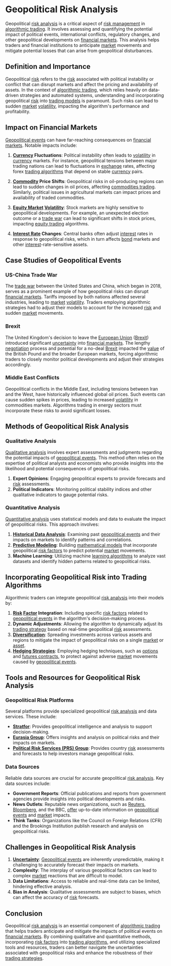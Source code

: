 # Geopolitical Risk Analysis

Geopolitical [risk analysis](../r/risk_analysis.md) is a critical aspect of [risk management](../r/risk_management.md) in [algorithmic trading](../a/algorithmic_trading.md). It involves assessing and quantifying the potential impact of political events, international conflicts, regulatory changes, and other geopolitical developments on [financial markets](../f/financial_market.md). This analysis helps traders and financial institutions to anticipate [market](../m/market.md) movements and mitigate potential losses that can arise from geopolitical disturbances.

## Definition and Importance

Geopolitical [risk](../r/risk.md) refers to the [risk](../r/risk.md) associated with political instability or conflict that can disrupt markets and affect the pricing and availability of assets. In the context of [algorithmic trading](../a/algorithmic_trading.md), which relies heavily on data-driven strategies and automated systems, understanding and incorporating geopolitical [risk](../r/risk.md) into [trading models](../t/trading_models.md) is paramount. Such risks can lead to sudden [market](../m/market.md) [volatility](../v/volatility.md), impacting the algorithm's performance and profitability.

## Impact on Financial Markets

[Geopolitical events](../g/geopolitical_events.md) can have far-reaching consequences on [financial markets](../f/financial_market.md). Notable impacts include:

1. **[Currency](../c/currency.md) Fluctuations**: Political instability often leads to [volatility](../v/volatility.md) in [currency](../c/currency.md) markets. For instance, geopolitical tensions between major trading nations can lead to fluctuations in [exchange](../e/exchange.md) rates, affecting forex [trading algorithms](../t/trading_algorithms.md) that depend on stable [currency](../c/currency.md) pairs.

2. **[Commodity](../c/commodity.md) Price Shifts**: Geopolitical risks in oil-producing regions can lead to sudden changes in oil prices, affecting [commodities trading](../c/commodities_trading.md). Similarly, political issues in agricultural markets can impact prices and availability of traded commodities.

3. **[Equity Market](../e/equity_market.md) [Volatility](../v/volatility.md)**: Stock markets are highly sensitive to geopolitical developments. For example, an unexpected election outcome or a [trade war](../t/trade_war.md) can lead to significant shifts in stock prices, impacting [equity trading](../e/equity_trading.md) algorithms.

4. **[Interest Rate](../i/interest_rate.md) Changes**: Central banks often adjust [interest](../i/interest.md) rates in response to geopolitical risks, which in turn affects [bond](../b/bond.md) markets and other [interest](../i/interest.md)-rate-sensitive assets.

## Case Studies of Geopolitical Events

### US-China Trade War

The [trade war](../t/trade_war.md) between the United States and China, which began in 2018, serves as a prominent example of how geopolitical risks can disrupt [financial markets](../f/financial_market.md). Tariffs imposed by both nations affected several industries, leading to [market](../m/market.md) [volatility](../v/volatility.md). Traders employing algorithmic strategies had to adjust their models to account for the increased [risk](../r/risk.md) and sudden [market](../m/market.md) movements.

### Brexit

The United Kingdom's decision to leave the [European Union](../e/european_union_(eu).md) ([Brexit](../b/brexit.md)) introduced significant [uncertainty](../u/uncertainty_in_trading.md) into [financial markets](../f/financial_market.md). The lengthy [negotiation](../n/negotiation.md) process and potential for a no-deal [Brexit](../b/brexit.md) impacted the [value](../v/value.md) of the British Pound and the broader European markets, forcing algorithmic traders to closely monitor political developments and adjust their strategies accordingly.

### Middle East Conflicts

Geopolitical conflicts in the Middle East, including tensions between Iran and the West, have historically influenced global oil prices. Such events can cause sudden spikes in prices, leading to increased [volatility](../v/volatility.md) in commodities markets. Algorithms trading in energy sectors must incorporate these risks to avoid significant losses.

## Methods of Geopolitical Risk Analysis

### Qualitative Analysis

[Qualitative analysis](../q/qualitative_analysis.md) involves expert assessments and judgments regarding the potential impacts of [geopolitical events](../g/geopolitical_events.md). This method often relies on the expertise of political analysts and economists who provide insights into the likelihood and potential consequences of geopolitical risks.

1. **Expert Opinions**: Engaging geopolitical experts to provide forecasts and [risk](../r/risk.md) assessments.
2. **Political Indicators**: Monitoring political stability indices and other qualitative indicators to gauge potential risks.

### Quantitative Analysis

[Quantitative analysis](../q/quantitative_analysis.md) uses statistical models and data to evaluate the impact of geopolitical risks. This approach involves:

1. **[Historical Data Analysis](../h/historical_data_analysis.md)**: Examining past [geopolitical events](../g/geopolitical_events.md) and their impacts on markets to identify patterns and correlations.
2. **[Predictive Modeling](../p/predictive_modeling.md)**: Building [mathematical models](../m/mathematical_models_in_trading.md) that incorporate geopolitical [risk factors](../r/risk_factors_in_trading.md) to predict potential [market](../m/market.md) movements.
3. **Machine Learning**: Utilizing machine [learning algorithms](../l/learning_algorithms_in_trading.md) to analyze vast datasets and identify hidden patterns related to geopolitical risks.

## Incorporating Geopolitical Risk into Trading Algorithms

Algorithmic traders can integrate geopolitical [risk analysis](../r/risk_analysis.md) into their models by:

1. **[Risk](../r/risk.md) [Factor](../f/factor.md) Integration**: Including specific [risk factors](../r/risk_factors_in_trading.md) related to [geopolitical events](../g/geopolitical_events.md) in the algorithm's decision-making process.
2. **Dynamic Adjustments**: Allowing the algorithm to dynamically adjust its [trading strategy](../t/trading_strategy.md) based on real-time geopolitical [risk](../r/risk.md) assessments.
3. **[Diversification](../d/diversification.md)**: Spreading investments across various assets and regions to mitigate the impact of geopolitical risks on a single [market](../m/market.md) or [asset](../a/asset.md).
4. **[Hedging Strategies](../h/hedging_strategies.md)**: Employing hedging techniques, such as [options](../o/options.md) and [futures contracts](../f/futures_contracts.md), to protect against adverse [market](../m/market.md) movements caused by [geopolitical events](../g/geopolitical_events.md).

## Tools and Resources for Geopolitical Risk Analysis

### Geopolitical Risk Platforms

Several platforms provide specialized geopolitical [risk analysis](../r/risk_analysis.md) and data services. These include:

- **[Stratfor](https://worldview.stratfor.com/)**: Provides geopolitical intelligence and analysis to support decision-making.
- **[Eurasia Group](https://www.eurasiagroup.net/)**: Offers insights and analysis on political risks and their impacts on markets.
- **[Political Risk Services (PRS) Group](https://www.prsgroup.com/)**: Provides country [risk](../r/risk.md) assessments and forecasts to help investors manage geopolitical risks.

### Data Sources

Reliable data sources are crucial for accurate geopolitical [risk analysis](../r/risk_analysis.md). Key data sources include:

- **Government Reports**: Official publications and reports from government agencies provide insights into political developments and risks.
- **News Outlets**: Reputable news organizations, such as [Reuters](../r/reuters.md), [Bloomberg](../b/bloomberg.md), and the BBC, [offer](../o/offer.md) up-to-date information on [geopolitical events](../g/geopolitical_events.md) and [market](../m/market.md) impacts.
- **Think Tanks**: Organizations like the Council on Foreign Relations (CFR) and the Brookings Institution publish research and analysis on geopolitical risks.

## Challenges in Geopolitical Risk Analysis

1. **[Uncertainty](../u/uncertainty_in_trading.md)**: [Geopolitical events](../g/geopolitical_events.md) are inherently unpredictable, making it challenging to accurately forecast their impacts on markets.
2. **Complexity**: The interplay of various geopolitical factors can lead to complex [market](../m/market.md) reactions that are difficult to model.
3. **Data Limitations**: Access to reliable and real-time data can be limited, hindering effective analysis.
4. **Bias in Analysis**: Qualitative assessments are subject to biases, which can affect the accuracy of [risk](../r/risk.md) forecasts.

## Conclusion

Geopolitical [risk analysis](../r/risk_analysis.md) is an essential component of [algorithmic trading](../a/algorithmic_trading.md) that helps traders anticipate and mitigate the impacts of political events on [financial markets](../f/financial_market.md). By combining qualitative and quantitative methods, incorporating [risk factors](../r/risk_factors_in_trading.md) into [trading algorithms](../t/trading_algorithms.md), and utilizing specialized tools and resources, traders can better navigate the uncertainties associated with geopolitical risks and enhance the robustness of their [trading strategies](../t/trading_strategies.md).
